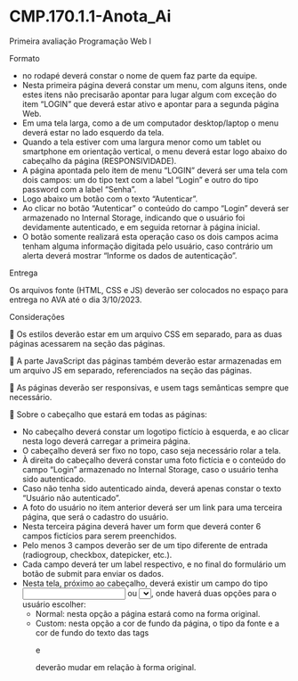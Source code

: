 # CMP.170.1.1-Anota_Ai

Primeira avaliação Programação Web I

Formato

 - no rodapé deverá constar o nome de quem faz parte da equipe.
 - Nesta primeira página deverá constar um menu, com alguns itens, onde estes itens não precisarão apontar para lugar algum com exceção do item “LOGIN” que deverá estar ativo e apontar para a segunda página Web.
 - Em uma tela larga, como a de um computador desktop/laptop o menu deverá estar no lado esquerdo da tela. 
 - Quando a tela estiver com uma largura menor como um tablet ou smartphone em orientação vertical, o menu deverá estar logo abaixo do cabeçalho da página (RESPONSIVIDADE).
 - A página apontada pelo item de menu “LOGIN” deverá ser uma tela com dois campos: um do tipo text com a label “Login” e outro do tipo password com a label “Senha”.
 -  Logo abaixo um botão com o texto “Autenticar”.
 -  Ao clicar no botão “Autenticar” o conteúdo do campo “Login” deverá ser armazenado no Internal Storage, indicando que o usuário foi devidamente autenticado, e em seguida retornar à página inicial.
 -   O botão somente realizará esta operação caso os dois campos acima tenham alguma informação digitada pelo usuário, caso contrário um alerta deverá mostrar “Informe os dados de autenticação”.

   
Entrega

Os arquivos fonte (HTML, CSS e JS) deverão ser colocados no espaço para entrega no AVA até o dia 3/10/2023.

Considerações

 Os estilos deverão estar em um arquivo CSS em separado, para as duas páginas acessarem na seção <HEAD> das páginas.

 A parte JavaScript das páginas também deverão estar armazenadas em um arquivo JS em separado, referenciados na seção <HEAD> das páginas.

 As páginas deverão ser responsivas, e usem tags semânticas sempre que necessário.

 Sobre o cabeçalho que estará em todas as páginas:
 - No cabeçalho deverá constar um logotipo fictício à esquerda, e ao clicar nesta logo deverá carregar a primeira página.
 - O cabeçalho deverá ser fixo no topo, caso seja necessário rolar a tela.
 - À direita do cabeçalho deverá constar uma foto fictícia e o conteúdo do campo “Login” armazenado no Internal Storage, caso o usuário tenha sido autenticado.
 - Caso não tenha sido autenticado ainda, deverá apenas constar o texto “Usuário não autenticado”.
 - A foto do usuário no item anterior deverá ser um link para uma terceira página, que será o cadastro do usuário.
 - Nesta terceira página deverá haver um form que deverá conter 6 campos fictícios para serem preenchidos. 
 - Pelo menos 3 campos deverão ser de um tipo diferente de entrada (radiogroup, checkbox, datepicker, etc.).
 - Cada campo deverá ter um label respectivo, e no final do formulário um botão de submit para enviar os dados.
 - Nesta tela, próximo ao cabeçalho, deverá existir um campo do tipo <input type=”radio”> ou <select></select>, onde haverá duas opções para o usuário escolher:
    - Normal: nesta opção a página estará como na forma original.
    - Custom: nesta opção a cor de fundo da página, o tipo da fonte e a cor de fundo do texto das tags <p> e <div> deverão mudar em relação à forma original. 

